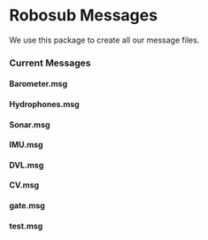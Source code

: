 # Robosub Messages
We use this package to create all our message files.

### Current Messages

#### Barometer.msg
#### Hydrophones.msg
#### Sonar.msg
#### IMU.msg
#### DVL.msg
#### CV.msg
#### gate.msg
#### test.msg